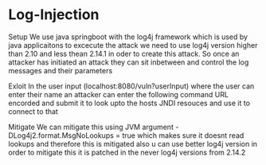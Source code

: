# Log-Injection
Setup
We use java springboot with the log4j framework which is used by java applicaitons to excecute the attack 
we need to use log4j version higher than 2.10 and less thean 2.14.1 in oder to create this attack. So once an 
attacker has initiated an attack they can sit inbetween and control the log messages and their parameters

Exloit
In the user input (localhost:8080/vuln?userInput) where the user can enter their name an attacker can enter the following command
URL encorded and submit it to look upto the hosts JNDI resouces and use it to connect to that

Mitigate 
We can mitigate this using JVM argument -DLog4j2.format.MsgNoLookups = true which makes sure it doesnt read 
lookups and therefore this is mitigated also u can use better log4j version in order to mitigate this
it is patched in the never log4j versions from 2.14.2
